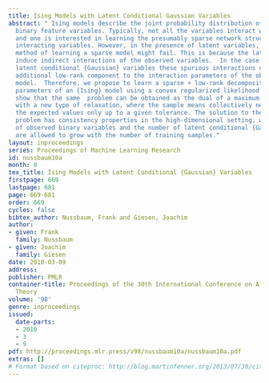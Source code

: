 ```yaml
---
title: Ising Models with Latent Conditional Gaussian Variables
abstract: " Ising models describe the joint probability distribution of a vector of
  binary feature variables. Typically, not all the variables interact with each other
  and one is interested in learning the presumably sparse network structure of the
  interacting variables. However, in the presence of latent variables, the conventional
  method of learning a sparse model might fail. This is because the latent variables
  induce indirect interactions of the observed variables.  In the case of only a few
  latent conditional {Gaussian} variables these spurious interactions contribute an
  additional low-rank component to the interaction parameters of the observed Ising
  model.  Therefore, we propose to learn a sparse + low-rank decomposition of the
  parameters of an {Ising} model using a convex regularized likelihood problem.  We
  show that the same  problem can be obtained as the dual of a maximum-entropy problem
  with a new type of relaxation, where the sample means collectively need to match
  the expected values only up to a given tolerance. The solution to the convex optimization
  problem has consistency properties in the high-dimensional setting, where the number
  of observed binary variables and the number of latent conditional {Gaussian} variables
  are allowed to grow with the number of training samples."
layout: inproceedings
series: Proceedings of Machine Learning Research
id: nussbaum10a
month: 0
tex_title: Ising Models with Latent Conditional {Gaussian} Variables
firstpage: 669
lastpage: 681
page: 669-681
order: 669
cycles: false
bibtex_author: Nussbaum, Frank and Giesen, Joachim
author:
- given: Frank
  family: Nussbaum
- given: Joachim
  family: Giesen
date: 2010-03-09
address: 
publisher: PMLR
container-title: Proceedings of the 30th International Conference on Algorithmic Learning
  Theory
volume: '98'
genre: inproceedings
issued:
  date-parts:
  - 2010
  - 3
  - 9
pdf: http://proceedings.mlr.press/v98/nussbaum10a/nussbaum10a.pdf
extras: []
# Format based on citeproc: http://blog.martinfenner.org/2013/07/30/citeproc-yaml-for-bibliographies/
---
```

